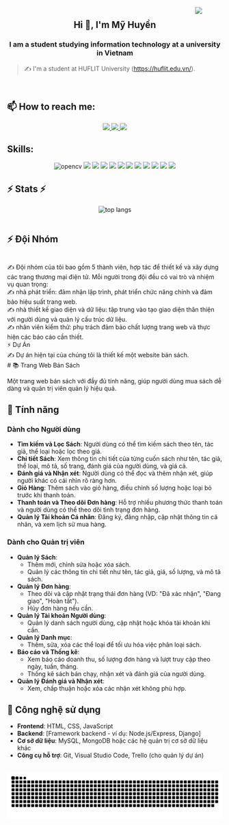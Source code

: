 
<!-- <img align="left" width="400" src="https://github.githubassets.com/images/modules/profile/profile-first-repo.svg" /> -->
<img align="right" width="64" src="https://scontent.fsgn5-14.fna.fbcdn.net/v/t39.30808-6/423583625_1903206293429864_7587520031141149738_n.jpg?_nc_cat=106&ccb=1-7&_nc_sid=6ee11a&_nc_eui2=AeHOtjCYqdD2unKumht34zGvEmKhMHDFDBUSYqEwcMUMFWMB6BKBNiu3lCq32Qqt1CH9nexvp_9Ov_Qlu6l9XkZC&_nc_ohc=Qi-H6FPnjV4Q7kNvgG7Ry8-&_nc_zt=23&_nc_ht=scontent.fsgn5-14.fna&_nc_gid=AHvGrm1Szm_IEsKTZYxc417&oh=00_AYB8t_4-tBLmyQzWsgaJNS3bT5lqOmGYqoeXTJ7TARlTJA&oe=67290455" />
<!-- <img align="right" width="64" src="https://img.icons8.com/color/48/vietnam-circular.png" /> -->

<h2 align="center">Hi 👋, I'm Mỹ Huyền</h2>
<p align="center">
  <h3 align="center">I am a student studying information technology at a university in Vietnam </h3>
</p>

> ✍ I'm a student at HUFLIT University (https://huflit.edu.vn/).

<br />

 <h2> 📫 How to reach me: </h2> 

<p align="center">
  <a href="https://www.facebook.com/myhuyen.lam.102/" alt="Facebook">
    <img src="https://img.icons8.com/fluent/48/000000/facebook-new.png" target="_blank" />
  </a> 
  <a href="https://github.com/huyenlam1407" alt="Github">
    <img src="https://img.icons8.com/fluent/48/000000/github.png"/>
  </a>
  <a href="mailto:lammyhuyen140704@gmail.com" alt="Email">
    <img src="https://img.icons8.com/fluent/48/000000/mailing.png"/>
  </a>
</p>

 <h2>Skills:</h2> 
<p align="center">
  <img src="https://www.vectorlogo.zone/logos/opencv/opencv-icon.svg" alt="opencv" width="48" height="48"/> 
  <img src="https://img.icons8.com/color/48/000000/microsoft-sql-server.png"/>
  <img src="https://img.icons8.com/color/48/000000/mysql-logo.png"/>
  <img src="https://img.icons8.com/color/48/000000/mongodb.png"/>
  <img src="https://img.icons8.com/fluent/48/000000/matlab.png"/>
  <img src="https://img.icons8.com/color/48/000000/git.png"/>
  <img src="https://img.icons8.com/color/48/000000/github-2.png"/>
  <img src="https://img.icons8.com/color/48/000000/visual-studio-code-2019.png"/>
  <img src="https://img.icons8.com/color/48/null/visual-studio--v2.png"/>
  <img src="https://img.icons8.com/dusk/48/000000/anaconda.png"/>
  <img src="https://img.icons8.com/fluent/48/000000/spyder-ide.png"/>
  <img src="https://img.icons8.com/color/48/000000/trello.png"/>
</p>
<h2 >⚡ Stats ⚡</h2>
<div align="center">
  <img width=500 align="center" src="https://github-readme-stats-salesp07.vercel.app/api/top-langs/?username=salesp07&hide=HTML&langs_count=8&layout=compact&theme=react&border_radius=10&size_weight=0.5&count_weight=0.5&exclude_repo=github-readme-stats" alt="top langs" />
</div>

<br />
<h2>⚡ Đội Nhóm  </h2> <br />
✍ Đội nhóm của tôi bao gồm 5 thành viên, hợp tác để thiết kế và xây dựng các trang thương mại điện tử. Mỗi người trong đội đều có vai trò và nhiệm vụ quan trọng: <br />
✍ nhà phát triển: đảm nhận lập trình, phát triển chức năng chính và đảm bảo hiệu suất trang web.<br />
✍ nhà thiết kế giao diện và dữ liệu: tập trung vào tạo giao diện thân thiện với người dùng và quản lý cấu trúc dữ liệu.<br />
✍ nhân viên kiểm thử: phụ trách đảm bảo chất lượng trang web và thực hiện các báo cáo cần thiết.<br />
⚡ Dự Án<br />
✍ Dự án hiện tại của chúng tôi là thiết kế một website bán sách.<br />
# 📚 Trang Web Bán Sách

Một trang web bán sách với đầy đủ tính năng, giúp người dùng mua sách dễ dàng và quản trị viên quản lý hiệu quả.

## 🌟 Tính năng

### Dành cho Người dùng
- **Tìm kiếm và Lọc Sách**: Người dùng có thể tìm kiếm sách theo tên, tác giả, thể loại hoặc lọc theo giá.
- **Chi tiết Sách**: Xem thông tin chi tiết của từng cuốn sách như tên, tác giả, thể loại, mô tả, số trang, đánh giá của người dùng, và giá cả.
- **Đánh giá và Nhận xét**: Người dùng có thể đọc và thêm nhận xét, giúp người khác có cái nhìn rõ ràng hơn.
- **Giỏ Hàng**: Thêm sách vào giỏ hàng, điều chỉnh số lượng hoặc loại bỏ trước khi thanh toán.
- **Thanh toán và Theo dõi Đơn hàng**: Hỗ trợ nhiều phương thức thanh toán và người dùng có thể theo dõi tình trạng đơn hàng.
- **Quản lý Tài khoản Cá nhân**: Đăng ký, đăng nhập, cập nhật thông tin cá nhân, và xem lịch sử mua hàng.

### Dành cho Quản trị viên
- **Quản lý Sách**: 
  - Thêm mới, chỉnh sửa hoặc xóa sách.
  - Quản lý các thông tin chi tiết như tên, tác giả, giá, số lượng, và mô tả sách.
- **Quản lý Đơn hàng**: 
  - Theo dõi và cập nhật trạng thái đơn hàng (VD: "Đã xác nhận", "Đang giao", "Hoàn tất").
  - Hủy đơn hàng nếu cần.
- **Quản lý Tài khoản Người dùng**: 
  - Quản lý danh sách người dùng, cập nhật hoặc khóa tài khoản khi cần.
- **Quản lý Danh mục**: 
  - Thêm, sửa, xóa các thể loại để tối ưu hóa việc phân loại sách.
- **Báo cáo và Thống kê**: 
  - Xem báo cáo doanh thu, số lượng đơn hàng và lượt truy cập theo ngày, tuần, tháng.
  - Thống kê sách bán chạy, nhận xét và đánh giá của người dùng.
- **Quản lý Đánh giá và Nhận xét**: 
  - Xem, chấp thuận hoặc xóa các nhận xét không phù hợp.

## 🚀 Công nghệ sử dụng
- **Frontend**: HTML, CSS, JavaScript
- **Backend**: [Framework backend - ví dụ: Node.js/Express, Django]
- **Cơ sở dữ liệu**: MySQL, MongoDB hoặc các hệ quản trị cơ sở dữ liệu khác
- **Công cụ hỗ trợ**: Git, Visual Studio Code, Trello (cho quản lý dự án)
<div align="center">
 
  <br>
  <img alt="snake eating my contributions" src="https://raw.githubusercontent.com/salesp07/salesp07/output/github-contribution-grid-snake.svg" />
  
  <br/><br/><br/>
</div>
